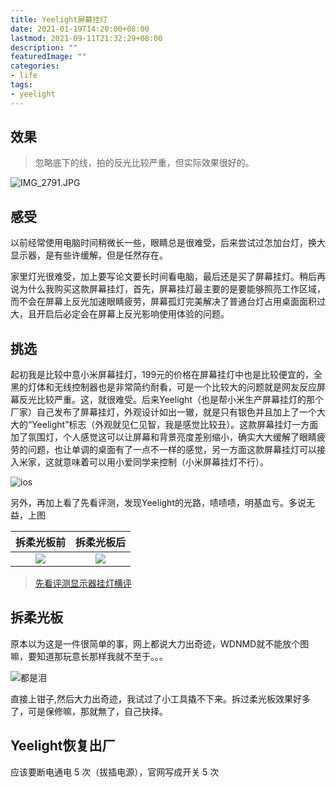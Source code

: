 ```yaml
---
title: Yeelight屏幕挂灯
date: 2021-01-19T14:20:00+08:00
lastmod: 2021-09-11T21:32:29+08:00
description: ""
featuredImage: ""
categories:
- life
tags:
- yeelight
---
```


## 效果

> 忽略底下的线，拍的反光比较严重，但实际效果很好的。

![IMG_2791.JPG](https://cdn.zggsong.cn/2021/01/19/35781173aac60.jpg)

## 感受

以前经常使用电脑时间稍微长一些，眼睛总是很难受，后来尝试过怎加台灯，换大显示器，是有些许缓解，但是任然存在。

家里灯光很难受，加上要写论文要长时间看电脑，最后还是买了屏幕挂灯。稍后再说为什么我购买这款屏幕挂灯，首先，屏幕挂灯最主要的是要能够照亮工作区域，而不会在屏幕上反光加速眼睛疲劳，屏幕孤灯完美解决了普通台灯占用桌面面积过大，且开启后必定会在屏幕上反光影响使用体验的问题。

## 挑选

起初我是比较中意小米屏幕挂灯，199元的价格在屏幕挂灯中也是比较便宜的，全黑的灯体和无线控制器也是非常简约耐看，可是一个比较大的问题就是网友反应屏幕反光比较严重。这，就很难受。后来Yeelight（也是帮小米生产屏幕挂灯的那个厂家）自己发布了屏幕挂灯，外观设计如出一辙，就是只有银色并且加上了一个大大的“Yeelight”标志（外观就见仁见智，我是感觉比较丑）。这款屏幕挂灯一方面加了氛围灯，个人感觉这可以让屏幕和背景亮度差别缩小，确实大大缓解了眼睛疲劳的问题，也让单调的桌面有了一点不一样的感觉，另一方面这款屏幕挂灯可以接入米家，这就意味着可以用小爱同学来控制（小米屏幕挂灯不行）。

![ios](https://cdn.zggsong.cn/2021/01/19/be5fdd3944b81.png)

另外，再加上看了先看评测，发现Yeelight的光路，啧啧啧，明基血亏。多说无益，上图

拆柔光板前 | 拆柔光板后
| :---: | :---: |
![](https://cdn.zggsong.cn/2021/01/19/8af490a9fe024.jpg) | ![](https://cdn.zggsong.cn/2021/01/19/82c17c1f9ad78.jpg)

> [先看评测显示器挂灯横评](https://www.bilibili.com/video/BV1kp4y1i7bi?p=2)

## 拆柔光板

原本以为这是一件很简单的事，网上都说大力出奇迹，WDNMD就不能放个图嘛，要知道那玩意长那样我就不至于。。。

![都是泪](https://cdn.zggsong.cn/2021/01/19/d12da561866a3.jpg)

直接上钳子,然后大力出奇迹，我试过了小工具撬不下来。拆过柔光板效果好多了，可是保修嘛，那就無了，自己抉择。

## Yeelight恢复出厂

应该要断电通电 5 次（拔插电源），官网写成开关 5 次
